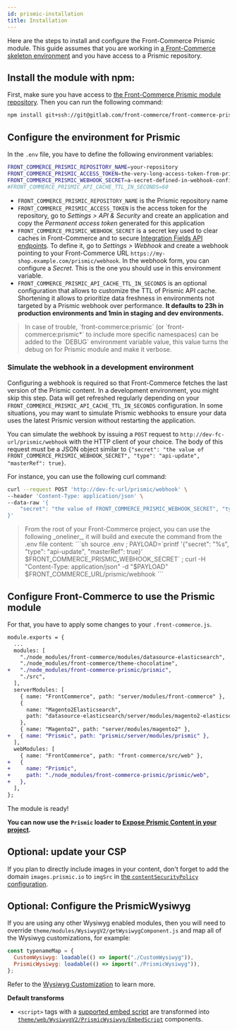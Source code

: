 ```yaml
---
id: prismic-installation
title: Installation
---
```


Here are the steps to install and configure the Front-Commerce Prismic module. This guide assumes that you are working in [a Front-Commerce skeleton environment](https://gitlab.com/front-commerce/front-commerce-skeleton/) and you have access to a Prismic repository.

## Install the module with npm:

First, make sure you have access to [the Front-Commerce Prismic module repository](https://gitlab.com/front-commerce/front-commerce-prismic/). Then you can run the following command:

```sh
npm install git+ssh://git@gitlab.com/front-commerce/front-commerce-prismic.git
```

## Configure the environment for Prismic

In the `.env` file, you have to define the following environment variables:

```sh
FRONT_COMMERCE_PRISMIC_REPOSITORY_NAME=your-repository
FRONT_COMMERCE_PRISMIC_ACCESS_TOKEN=the-very-long-access-token-from-prismic
FRONT_COMMERCE_PRISMIC_WEBHOOK_SECRET=a-secret-defined-in-webhook-configuration
#FRONT_COMMERCE_PRISMIC_API_CACHE_TTL_IN_SECONDS=60
```

- `FRONT_COMMERCE_PRISMIC_REPOSITORY_NAME` is the Prismic repository name
- `FRONT_COMMERCE_PRISMIC_ACCESS_TOKEN` is the access token for the repository, go to _Settings > API & Security_ and create an application and copy the _Permanent access token_ generated for this application
- `FRONT_COMMERCE_PRISMIC_WEBHOOK_SECRET` is a secret key used to clear caches in Front-Commerce and to secure [Integration Fields API endpoints](/docs/prismic/integration-fields.html). To define it, go to _Settings > Webhook_ and create a webhook pointing to your Front-Commerce URL `https://my-shop.example.com/prismic/webhook`. In the webhook form, you can configure a _Secret_. This is the one you should use in this environment variable.
- `FRONT_COMMERCE_PRISMIC_API_CACHE_TTL_IN_SECONDS` is an optional configuration that allows to customize the TTL of Prismic API cache. Shortening it allows to prioritize data freshness in environments not targeted by a Prismic webhook over performance. **It defaults to 23h in production environments and 1min in staging and dev environments.**

<blockquote class="tip">
In case of trouble, `front-commerce:prismic` (or `front-commerce:prismic*` to include more specific namespaces) can be added to the `DEBUG` environment variable value, this value turns the debug on for Prismic module and make it verbose.
</blockquote>

### Simulate the webhook in a development environment

Configuring a webhook is required so that Front-Commerce fetches the last version of the Prismic content. In a development environment, you might skip this step. Data will get refreshed regularly depending on your `FRONT_COMMERCE_PRISMIC_API_CACHE_TTL_IN_SECONDS` configuration. In some situations, you may want to simulate Prismic webhooks to ensure your data uses the latest Prismic version without restarting the application.

You can simulate the webhook by issuing a `POST` request to `http://dev-fc-url/prismic/webhook` with the HTTP client of your choice. The body of this request must be a JSON object similar to `{"secret": "the value of FRONT_COMMERCE_PRISMIC_WEBHOOK_SECRET", "type": "api-update", "masterRef": true}`.

For instance, you can use the following curl command:

```sh
curl --request POST 'http://dev-fc-url/prismic/webhook' \
--header 'Content-Type: application/json' \
--data-raw '{
    "secret": "the value of FRONT_COMMERCE_PRISMIC_WEBHOOK_SECRET", "type": "api-update", "masterRef": true
}'
```

<blockquote class="tip">
From the root of your Front-Commerce project, you can use the following _oneliner_, it will build and execute the command from the .env file content:
```sh
source .env ; PAYLOAD=`printf '{"secret": "%s", "type": "api-update", "masterRef": true}' $FRONT_COMMERCE_PRISMIC_WEBHOOK_SECRET` ; curl -H "Content-Type: application/json" -d "$PAYLOAD" $FRONT_COMMERCE_URL/prismic/webhook
```
</blockquote>

## Configure Front-Commerce to use the Prismic module

For that, you have to apply some changes to your `.front-commerce.js`.

```diff
module.exports = {
  ...
  modules: [
    "./node_modules/front-commerce/modules/datasource-elasticsearch",
    "./node_modules/front-commerce/theme-chocolatine",
+   "./node_modules/front-commerce-prismic/prismic",
    "./src",
  ],
  serverModules: [
    { name: "FrontCommerce", path: "server/modules/front-commerce" },
    {
      name: "Magento2Elasticsearch",
      path: "datasource-elasticsearch/server/modules/magento2-elasticsearch",
    },
    { name: "Magento2", path: "server/modules/magento2" },
+   { name: "Prismic", path: "prismic/server/modules/prismic" },
  ],
  webModules: [
    { name: "FrontCommerce", path: "front-commerce/src/web" },
+   {
+     name: "Prismic",
+     path: "./node_modules/front-commerce-prismic/prismic/web",
+   },
  ],
};

```

The module is ready!

**You can now use the `Prismic` loader to [Expose Prismic Content in your project](/docs/prismic/expose-content.html).**

## Optional: update your CSP

If you plan to directly include images in your content, don't forget to add the domain `images.prismic.io` to `imgSrc` in [the `contentSecurityPolicy` configuration](/docs/reference/configurations.html#config-website-js).

## Optional: Configure the PrismicWysiwyg

If you are using any other Wysiwyg enabled modules, then you will need to override `theme/modules/WysiwygV2/getWysiwygComponent.js` and map all of the Wysiwyg customizations, for example:

```js
const typenameMap = {
  CustomWysiwyg: loadable(() => import("./CustomWysiwyg")),
  PrismicWysiwyg: loadable(() => import("./PrismicWysiwyg")),
};
```

Refer to the [Wysiwyg Customization](/docs/advanced/theme/wysiwyg-platform.html) to learn more.

**Default transforms**

- `<script>` tags with a [supported embed script](https://gitlab.com/front-commerce/front-commerce-prismic/-/blob/main/prismic/web/theme/modules/WysiwygV2/PrismicWysiwyg/Components/EmbedScript/embeds.js) are transformed into [`theme/web/WysiwygV2/PrismicWysiwyg/EmbedScript`](https://gitlab.com/front-commerce/front-commerce-prismic/-/blob/main/prismic/web/theme/modules/WysiwygV2/PrismicWysiwyg/Components/EmbedScript/EmbedScript.js) components.
